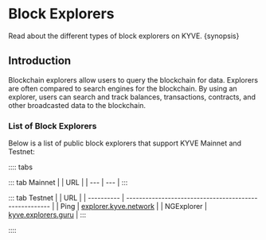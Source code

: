 <!--
order: 3
-->

# Block Explorers

Read about the different types of block explorers on KYVE. {synopsis}

## Introduction

Blockchain explorers allow users to query the blockchain for data. Explorers are often compared to search engines for the blockchain. By using an explorer, users can search and track balances, transactions, contracts, and other broadcasted data to the blockchain.

### List of Block Explorers

Below is a list of public block explorers that support KYVE Mainnet and Testnet:

:::: tabs

::: tab Mainnet
|     | URL |
| --- | --- |
:::

::: tab Testnet
|            | URL                                                    |
| ---------- | ------------------------------------------------------ |
| Ping       | [explorer.kyve.network](https://explorer.kyve.network) |
| NGExplorer | [kyve.explorers.guru](https://kyve.explorers.guru/)    |
:::

::::
